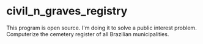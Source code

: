 # civil_n_graves_registry
This program is open source. I'm doing it to solve a public interest problem. Computerize the cemetery register of all Brazilian municipalities. 
